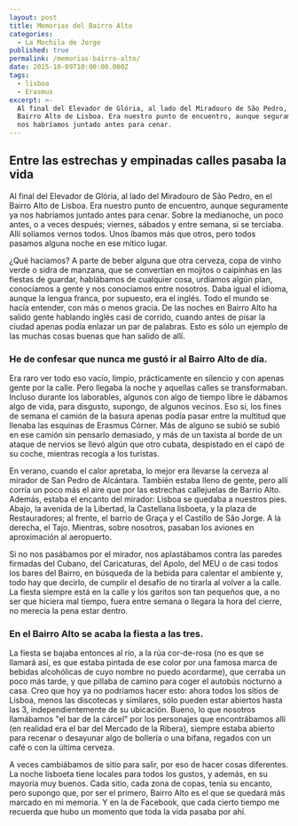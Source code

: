 ```yaml
---
layout: post
title: Memorias del Bairro Alto
categories:
  - La Mochila de Jorge
published: true
permalink: /memorias-bairro-alto/
date: 2015-10-09T10:00:00.000Z
tags:
  - lisboa
  - Erasmus
excerpt: >-
  Al final del Elevador de Glória, al lado del Miradouro de São Pedro, en el
  Bairro Alto de Lisboa. Era nuestro punto de encuentro, aunque seguramente ya
  nos habríamos juntado antes para cenar.
---
```

## Entre las estrechas y empinadas calles pasaba la vida
Al final del Elevador de Glória, al lado del Miradouro de São Pedro, en el Bairro Alto de Lisboa. Era nuestro punto de encuentro, aunque seguramente ya nos habríamos juntado antes para cenar. Sobre la medianoche, un poco antes, o a veces después; viernes, sábados y entre semana, si se terciaba. Allí solíamos vernos todos. Unos íbamos más que otros, pero todos pasamos alguna noche en ese mítico lugar.

¿Qué hacíamos? A parte de beber alguna que otra cerveza, copa de vinho verde o sidra de manzana, que se convertían en mojitos o caipinhas en las fiestas de guardar, hablábamos de cualquier cosa, urdíamos algún plan, conocíamos a gente y nos conocíamos entre nosotros. Daba igual el idioma, aunque la lengua franca, por supuesto, era el inglés. Todo el mundo se hacía entender, con más o menos gracia. De las noches en Bairro Alto ha salido gente hablando inglés casi de corrido, cuando antes de pisar la ciudad apenas podía enlazar un par de palabras. Esto es sólo un ejemplo de las muchas cosas buenas que han salido de allí.

### He de confesar que nunca me gustó ir al Bairro Alto de día.
Era raro ver todo eso vacío, limpio, prácticamente en silencio y con apenas gente por la calle. Pero llegaba la noche y aquellas calles se transformaban. Incluso durante los laborables, algunos con algo de tiempo libre le dábamos algo de vida, para disgusto, supongo, de algunos vecinos. Eso si, los fines de semana el camión de la basura apenas podía pasar entre la multitud que llenaba las esquinas de Erasmus Córner. Más de alguno se subió se subió en ese camión sin pensarlo demasiado, y más de un taxista al borde de un ataque de nervios se llevó algún que otro cubata, despistado en el capó de su coche, mientras recogía a los turistas.

En verano, cuando el calor apretaba, lo mejor era llevarse la cerveza al mirador de San Pedro de Alcántara. También estaba lleno de gente, pero allí corría un poco más el aire que por las estrechas callejuelas de Barrio Alto. Además, estaba el encanto del mirador: Lisboa se quedaba a nuestros pies. Abajo, la avenida de la Libertad, la Castellana lisboeta, y la plaza de Restauradores; al frente, el barrio de Graça y el Castillo de São Jorge. A la derecha, el Tajo. Mientras, sobre nosotros, pasaban los aviones en aproximación al aeropuerto.

Si no nos pasábamos por el mirador, nos aplastábamos contra las paredes firmadas del Cubano, del Caricaturas, del Apolo, del MEU o de casi todos los bares del Bairro, en búsqueda de la bebida para calentar el ambiente y, todo hay que decirlo, de cumplir el desafío de no tirarla al volver a la calle. La fiesta siempre está en la calle y los garitos son tan pequeños que, a no ser que hiciera mal tiempo, fuera entre semana o llegara la hora del cierre, no merecía la pena estar dentro. 

### En el Bairro Alto se acaba la fiesta a las tres.
La fiesta se bajaba entonces al río, a la rúa cor-de-rosa (no es que se llamará así, es que estaba pintada de ese color por una famosa marca de bebidas alcohólicas de cuyo nombre no puedo acordarme), que cerraba un poco más tarde, y que pillaba de camino para coger el autobús nocturno a casa. Creo que hoy ya no podríamos hacer esto: ahora todos los sitios de Lisboa, menos las discotecas y similares, sólo pueden estar abiertos hasta las 3, independientemente de su ubicación. Bueno, lo que nosotros llamábamos "el bar de la cárcel" por los personajes que encontrábamos allí (en realidad era el bar del Mercado de la Ribera), siempre estaba abierto para recenar o desayunar algo de bollería o una bifana, regados con un café o con la última cerveza. 

A veces cambiábamos de sitio para salir, por eso de hacer cosas diferentes. La noche lisboeta tiene locales para todos los gustos, y además, en su mayoría muy buenos. Cada sitio, cada zona de copas, tenía su encanto, pero supongo que, por ser el primero, Bairro Alto es el que se quedará más marcado en mi memoria. Y en la de Facebook, que cada cierto tiempo me recuerda que hubo un momento que toda la vida pasaba por ahí.
